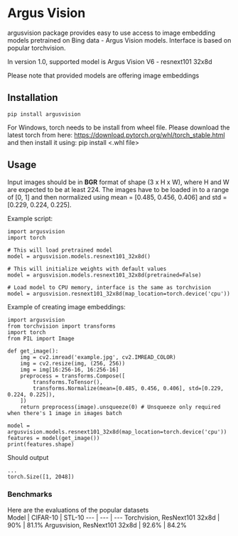 # Argus Vision

argusvision package provides easy to use access to image embedding models pretrained on Bing data - Argus Vision models.
Interface is based on popular torchvision.

In version 1.0, supported model is Argus Vision V6 - resnext101 32x8d

Please note that provided models are offering image embeddings
## Installation
``pip install argusvision``

For Windows, torch needs to be install from wheel file.
Please download the latest torch from here: https://download.pytorch.org/whl/torch_stable.html
and then install it using: pip install <.whl file>

## Usage
Input images should be in <b>BGR</b> format of shape (3 x H x W), where H and W are expected to be at least 224.
The images have to be loaded in to a range of [0, 1] and then normalized using mean = [0.485, 0.456, 0.406] and std = [0.229, 0.224, 0.225].

Example script:  
```
import argusvision
import torch

# This will load pretrained model
model = argusvision.models.resnext101_32x8d()

# This will initialize weights with default values
model = argusvision.models.resnext101_32x8d(pretrained=False) 

# Load model to CPU memory, interface is the same as torchvision
model = argusvision.resnext101_32x8d(map_location=torch.device('cpu')) 
```

Example of creating image embeddings:
```
import argusvision
from torchvision import transforms
import torch
from PIL import Image

def get_image():
    img = cv2.imread('example.jpg', cv2.IMREAD_COLOR)
    img = cv2.resize(img, (256, 256))
    img = img[16:256-16, 16:256-16]
    preprocess = transforms.Compose([
        transforms.ToTensor(),
        transforms.Normalize(mean=[0.485, 0.456, 0.406], std=[0.229, 0.224, 0.225]),
    ])
    return preprocess(image).unsqueeze(0) # Unsqueeze only required when there's 1 image in images batch

model = argusvision.models.resnext101_32x8d(map_location=torch.device('cpu'))
features = model(get_image())
print(features.shape)
```
Should output
```
...
torch.Size([1, 2048])
```
### Benchmarks
Here are the evaluations of the popular datasets  
Model | CIFAR-10 | STL-10
--- | --- | ---
Torchvision, ResNext101 32x8d | 90% | 81.1%
Argusvision, ResNext101 32x8d | 92.6% | 84.2%
